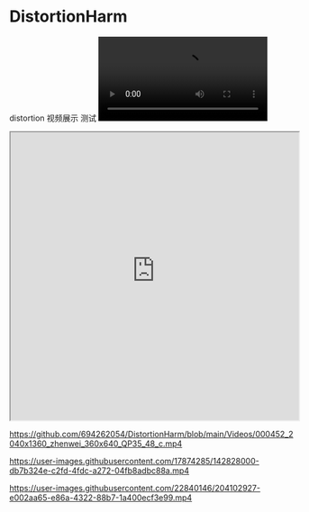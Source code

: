 # DistortionHarm
distortion 视频展示 测试
<video src="https://user-images.githubusercontent.com/22840146/204102927-e002aa65-e86a-4322-88b7-1a400ecf3e99.mp4"></video>
<iframe height=512 width=512 src="https://user-images.githubusercontent.com/22840146/204102927-e002aa65-e86a-4322-88b7-1a400ecf3e99.mp4">
<iframe width="854" height="480" src="https://user-images.githubusercontent.com/22840146/204102927-e002aa65-e86a-4322-88b7-1a400ecf3e99.mp4" frameborder="0" allowfullscreen></iframe>

  https://github.com/694262054/DistortionHarm/blob/main/Videos/000452_2040x1360_zhenwei_360x640_QP35_48_c.mp4
  
  https://user-images.githubusercontent.com/17874285/142828000-db7b324e-c2fd-4fdc-a272-04fb8adbc88a.mp4
  
  https://user-images.githubusercontent.com/22840146/204102927-e002aa65-e86a-4322-88b7-1a400ecf3e99.mp4
  

